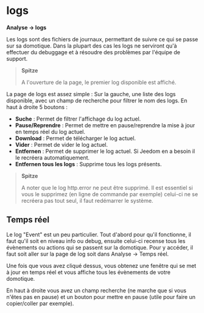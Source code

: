# logs
**Analyse → logs**

Les logs sont des fichiers de journaux, permettant de suivre ce qui se passe sur sa domotique. Dans la plupart des cas les logs ne serviront qu'à effectuer du debuggage et à résoudre des problèmes par l'équipe de support.

> **Spitze**
>
> A l'ouverture de la page, le premier log disponible est affiché.

La page de logs est assez simple :
Sur la gauche, une liste des logs disponible, avec un champ de recherche pour filtrer le nom des logs.
En haut à droite 5 boutons :

- **Suche** : Permet de filtrer l'affichage du log actuel.
- **Pause/Reprendre** : Permet de mettre en pause/reprendre la mise à jour en temps réel du log actuel.
- **Download** : Permet de télécharger le log actuel.
- **Vider** : Permet de vider le log actuel.
- **Entfernen** : Permet de supprimer le log actuel. Si Jeedom en a besoin il le recréera automatiquement.
- **Entfernen tous les logs** : Supprime tous les logs présents.

> **Spitze**
>
> A noter que le log http.error ne peut être supprimé. Il est essentiel si vous le supprimez (en ligne de commande par exemple) celui-ci ne se recréera pas tout seul, il faut redémarrer le système.

## Temps réel

Le log "Event" est un peu particulier. Tout d'abord pour qu'il fonctionne, il faut qu'il soit en niveau info ou debug, ensuite celui-ci recense tous les évènements ou actions qui se passent sur la domotique. Pour y accéder, il faut soit aller sur la page de log soit dans Analyse → Temps réel.

Une fois que vous avez cliqué dessus, vous obtenez une fenêtre qui se met à jour en temps réel et vous affiche tous les évènements de votre domotique.

En haut à droite vous avez un champ recherche (ne marche que si vous n'êtes pas en pause) et un bouton pour mettre en pause (utile pour faire un copier/coller par exemple).
